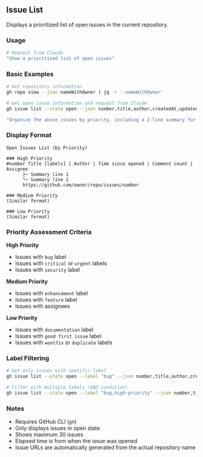 ## Issue List

Displays a prioritized list of open issues in the current repository.

### Usage

```bash
# Request from Claude
"Show a prioritized list of open issues"
```

### Basic Examples

```bash
# Get repository information
gh repo view --json nameWithOwner | jq -r '.nameWithOwner'

# Get open issue information and request from Claude
gh issue list --state open --json number,title,author,createdAt,updatedAt,labels,assignees,comments --limit 30

"Organize the above issues by priority, including a 2-line summary for each issue. Generate URLs using the repository name obtained above"
```

### Display Format

```text
Open Issues List (by Priority)

### High Priority
#number Title [labels] | Author | Time since opened | Comment count | Assignee
      ├─ Summary line 1
      └─ Summary line 2
      https://github.com/owner/repo/issues/number

### Medium Priority
(Similar format)

### Low Priority
(Similar format)
```

### Priority Assessment Criteria

**High Priority**

- Issues with `bug` label
- Issues with `critical` or `urgent` labels
- Issues with `security` label

**Medium Priority**

- Issues with `enhancement` label
- Issues with `feature` label
- Issues with assignees

**Low Priority**

- Issues with `documentation` label
- Issues with `good first issue` label
- Issues with `wontfix` or `duplicate` labels

### Label Filtering

```bash
# Get only issues with specific label
gh issue list --state open --label "bug" --json number,title,author,createdAt,labels,comments --limit 30

# Filter with multiple labels (AND condition)
gh issue list --state open --label "bug,high-priority" --json number,title,author,createdAt,labels,comments --limit 30
```

### Notes

- Requires GitHub CLI (`gh`)
- Only displays issues in open state
- Shows maximum 30 issues
- Elapsed time is from when the issue was opened
- Issue URLs are automatically generated from the actual repository name
